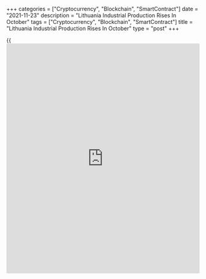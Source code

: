 +++
categories = ["Cryptocurrency", "Blockchain", "SmartContract"]
date = "2021-11-23"
description = "Lithuania Industrial Production Rises In October"
tags = ["Cryptocurrency", "Blockchain", "SmartContract"]
title = "Lithuania Industrial Production Rises In October"
type = "post"
+++

{{<iframe id="large-banner" src="https://www.bounty.group/#slide=26.0" width="100%" height="600" scrolling="no" style="border: 0px solid rgb(216, 221, 230); border-radius: 3px;">}}

Lithuania's industrial production increased in October, figures from
Statistics Lithuania showed on Tuesday.

Industrial production rose a working-day adjusted 22.6 percent year-on-
year in October.

Manufacturing output grew 22.7 percent annually in October. Excluding
refined petroleum, manufacturing increased 18.8 percent.

Production of electricity, gas, steam and air conditioning supply grew
27.1 percent and those in water supply, and waste management increased
3.4 percent.

Meanwhile, production in mining and quarrying declined 7.0 percent.

Among the major industrial groupings, production of intermediate goods
grew 32.7 percent yearly in October and those of capital goods increased
2.8 percent.

Production of energy gained 41.2 percent. Production of durable goods
increased by 18.7 percent and those of non-durable goods rose 4.1
percent.

On a monthly basis, industrial production rose a seasonally and working-
day adjusted 0.6 percent in October.

On an unadjusted basis, industrial production accelerated 20.5 percent
yearly in October and increased 3.7 percent from a month ago.

For comments and feedback [contact](https://www.playgroundfx.com/contact/): editorial@rtt[news](https://www.letsplayfx.com/blog/forex-news-website/).com

[Economic News][1]

 **What parts of the world are seeing the best (and worst) economic
performances lately? Click[here][2] to check out our [Econ Scorecard][2]
and find out! See up-to-the-moment [ranking](https://www.playgroundfx.com/blog/crypto-exchange-ranking/)s for the best and worst
performers in [GDP][3], [unemployment rate][4], [inflation][5] and much
more.**

   1. www.rtt[news](https://www.letsplayfx.com/blog/forex-news-website/).com/Content/EconomicNews.aspx
   2. www.rtt[news](https://www.letsplayfx.com/blog/forex-news-website/).com/economic-scorecard/world-rank/unemployment-rate/highest-performance.aspx
   3. www.rtt[news](https://www.letsplayfx.com/blog/forex-news-website/).com/economic-scorecard/world-rank/GDP/highest-performance.aspx
   4. www.rtt[news](https://www.letsplayfx.com/blog/forex-news-website/).com/economic-scorecard/world-rank/unemployment-rate/lowest-performance.aspx
   5. www.rtt[news](https://www.letsplayfx.com/blog/forex-news-website/).com/economic-scorecard/world-rank/CPI/highest-performance.aspx